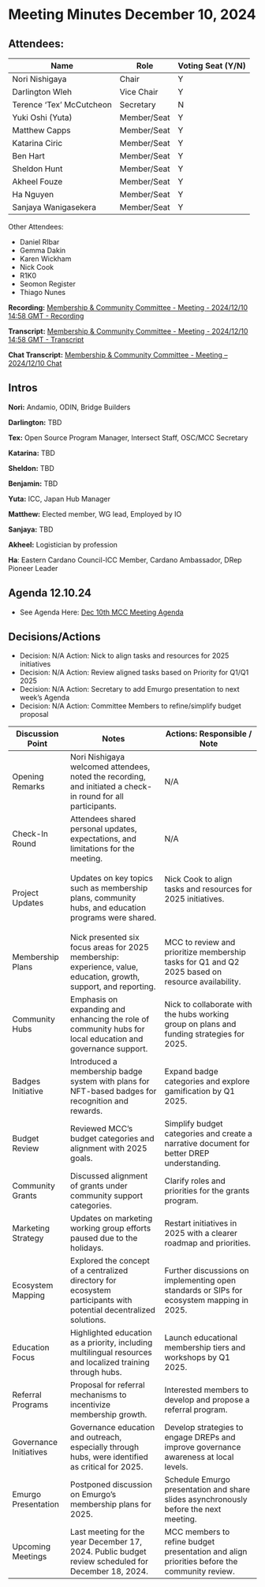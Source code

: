# Meeting Minutes December 10, 2024

## Attendees:&#x20;

| Name                     | Role        | Voting Seat (Y/N) |
| ------------------------ | ----------- | ----------------- |
| Nori Nishigaya           | Chair       | Y                 |
| Darlington Wleh          | Vice Chair  | Y                 |
| Terence ‘Tex’ McCutcheon | Secretary   | N                 |
| Yuki Oshi (Yuta)         | Member/Seat | Y                 |
| Matthew Capps            | Member/Seat | Y                 |
| Katarina Ciric           | Member/Seat | Y                 |
| Ben Hart                 | Member/Seat | Y                 |
| Sheldon Hunt             | Member/Seat | Y                 |
| Akheel Fouze             | Member/Seat | Y                 |
| Ha Nguyen                | Member/Seat | Y                 |
| Sanjaya Wanigasekera     | Member/Seat | Y                 |

Other Attendees:

* Daniel RIbar
* Gemma Dakin
* Karen Wickham
* Nick Cook
* R1K0
* Seomon Register
* Thiago Nunes

**Recording:** [Membership & Community Committee - Meeting - 2024/12/10 14:58 GMT - Recording](https://drive.google.com/file/d/1P5rbeGbLoPeRYVoMCMVVDFMxdh8OPcsw/view?usp=sharing)

**Transcript:** [Membership & Community Committee - Meeting - 2024/12/10 14:58 GMT - Transcript](https://docs.google.com/document/d/1-zBLolGxADIKfrsv1UWKlgouE3mOjUk7jbSng3W2oSQ/edit?usp=sharing)

**Chat Transcript:** [Membership & Community Committee - Meeting – 2024/12/10 Chat](https://drive.google.com/file/d/11yFrtXIAUqrgCVSqphPwthD_b94XyfWZ/view?usp=sharing)

## Intros

**Nori:** Andamio, ODIN, Bridge Builders

**Darlington:** TBD

**Tex:** Open Source Program Manager, Intersect Staff, OSC/MCC Secretary

**Katarina:** TBD

**Sheldon:** TBD

**Benjamin:** TBD

**Yuta:** ICC, Japan Hub Manager

**Matthew:** Elected member, WG lead, Employed by IO

**Sanjaya:** TBD

**Akheel:** Logistician by profession

**Ha**: Eastern Cardano Council-ICC Member, Cardano Ambassador, DRep Pioneer Leader

## Agenda 12.10.24

* See Agenda Here: [Dec 10th MCC Meeting Agenda](https://docs.google.com/document/d/1uvxj8wbO9zaWvSFOG4UkhDvbldC57uKb5c3LphLxZ4c/edit?usp=sharing)

## Decisions/Actions

* Decision: N/A Action: Nick to align tasks and resources for 2025 initiatives
* Decision: N/A Action: Review aligned tasks based on Priority for Q1/Q1 2025
* Decision: N/A Action: Secretary to add Emurgo presentation to next week’s Agenda
* Decision: N/A Action: Committee Members to refine/simplify budget proposal

| Discussion Point       | Notes                                                                                                              | Actions: Responsible / Note                                                                      |
| ---------------------- | ------------------------------------------------------------------------------------------------------------------ | ------------------------------------------------------------------------------------------------ |
| Opening Remarks        | Nori Nishigaya welcomed attendees, noted the recording, and initiated a check-in round for all participants.       | N/A                                                                                              |
| Check-In Round         | Attendees shared personal updates, expectations, and limitations for the meeting.                                  | N/A                                                                                              |
| Project Updates        | Updates on key topics such as membership plans, community hubs, and education programs were shared.                | <p>Nick Cook to align tasks and resources for 2025 initiatives.</p><p><br></p>                   |
| Membership Plans       | Nick presented six focus areas for 2025 membership: experience, value, education, growth, support, and reporting.  | MCC to review and prioritize membership tasks for Q1 and Q2 2025 based on resource availability. |
| Community Hubs         | Emphasis on expanding and enhancing the role of community hubs for local education and governance support.         | Nick to collaborate with the hubs working group on plans and funding strategies for 2025.        |
| Badges Initiative      | Introduced a membership badge system with plans for NFT-based badges for recognition and rewards.                  | Expand badge categories and explore gamification by Q1 2025.                                     |
| Budget Review          | Reviewed MCC’s budget categories and alignment with 2025 goals.                                                    | Simplify budget categories and create a narrative document for better DREP understanding.        |
| Community Grants       | Discussed alignment of grants under community support categories.                                                  | Clarify roles and priorities for the grants program.                                             |
| Marketing Strategy     | Updates on marketing working group efforts paused due to the holidays.                                             | Restart initiatives in 2025 with a clearer roadmap and priorities.                               |
| Ecosystem Mapping      | Explored the concept of a centralized directory for ecosystem participants with potential decentralized solutions. | Further discussions on implementing open standards or SIPs for ecosystem mapping in 2025.        |
| Education Focus        | Highlighted education as a priority, including multilingual resources and localized training through hubs.         | Launch educational membership tiers and workshops by Q1 2025.                                    |
| Referral Programs      | Proposal for referral mechanisms to incentivize membership growth.                                                 | Interested members to develop and propose a referral program.                                    |
| Governance Initiatives | Governance education and outreach, especially through hubs, were identified as critical for 2025.                  | Develop strategies to engage DREPs and improve governance awareness at local levels.             |
| Emurgo Presentation    | Postponed discussion on Emurgo’s membership plans for 2025.                                                        | Schedule Emurgo presentation and share slides asynchronously before the next meeting.            |
| Upcoming Meetings      | Last meeting for the year December 17, 2024. Public budget review scheduled for December 18, 2024.                 | MCC members to refine budget presentation and align priorities before the community review.      |
